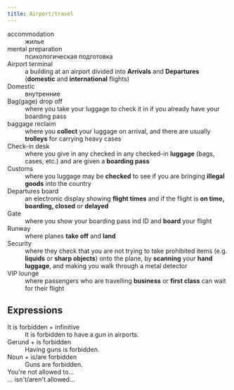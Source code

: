 ```yaml
---
title: Airport/travel
---
```


<dl>
<dt>accommodation
<dd>жилье
<dt>mental preparation
<dd>психологическая подготовка
<dt>Airport terminal
<dd>a building at an airport divided into <b>Arrivals</b> and <b>Departures</b> (<b>domestic</b> and <b>international</b> flights)
<dt>Domestic
<dd>внутренние
<dt>Bag(gage) drop off
<dd>where you take your luggage to check it in if you already have your boarding pass
<dt>baggage reclaim
<dd>where you <b>collect</b> your luggage on arrival, and there are usually <b>trolleys</b> for carrying heavy cases
<dt>Check-in desk
<dd>where you give in any checked in any checked-in <b>luggage</b> (bags, cases, etc.) and are given a <b>boarding pass</b>
<dt>Customs
<dd>where you luggage may be <b>checked</b> to see if you are bringing <b>illegal goods</b> into the country

<dt>Departures board
<dd>an electronic display showing <b>flight times</b> and if the flight is <b>on time, boarding, closed</b> or <b>delayed</b>
<dt>Gate
<dd>where you show your boarding pass ind ID and <b>board</b> your flight
<dt>Runway
<dd>where planes <b>take off</b> and <b>land</b>
<dt>Security
<dd>where they check that you are not trying to take prohibited items (e.g. <b>liquids</b> or <b>sharp objects</b>) onto the plane, by <b>scanning</b> your <b>hand luggage</b>, and making you walk through a metal detector
<dt>VIP lounge
<dd>where passengers who are travelling <b>business</b> or <b>first class</b> can wait for their flight
</dl>

## Expressions

<dl>
<dt>It is forbidden + infinitive
<dd>It is forbidden to have a gun in airports.

<dt>Gerund + is forbidden
<dd>Having guns is forbidden.

<dt>Noun + is/are forbidden
<dd>Guns are forbidden.

<dt>You're not allowed to...
<dt>... isn't/aren't allowed...
</dl>
